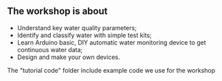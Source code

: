 ## The workshop is about

- Understand key water quality parameters;
- Identify and classify water with simple test kits;
- Learn Arduino basic, DIY automatic water monitoring device to get continuous water data;
- Design and make your own devices.

The "tutorial code" folder include example code we use for the workshop 
